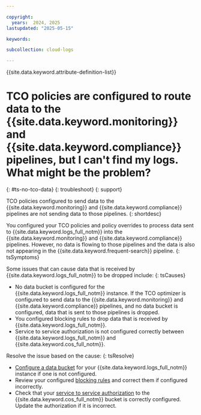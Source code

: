 ```yaml
---

copyright:
  years:  2024, 2025
lastupdated: "2025-05-15"

keywords:

subcollection: cloud-logs

---
```



{{site.data.keyword.attribute-definition-list}}

# TCO policies are configured to route data to the {{site.data.keyword.monitoring}} and {{site.data.keyword.compliance}} pipelines, but I can't find my logs. What might be the problem?
{: #ts-no-tco-data}
{: troubleshoot}
{: support}

TCO policies configured to send data to the {{site.data.keyword.monitoring}} and {{site.data.keyword.compliance}} pipelines are not sending data to those pipelines.
{: shortdesc}

You configured your TCO policies and policy overrides to process data sent to {{site.data.keyword.logs_full_notm}} into the {{site.data.keyword.monitoring}} and {{site.data.keyword.compliance}} pipelines. However, no data is flowing to those pipelines and the data is also not appearing in the {{site.data.keyword.frequent-search}} pipeline.
{: tsSymptoms}


Some issues that can cause data that is received by {{site.data.keyword.logs_full_notm}} to be dropped include:
{: tsCauses}

- No data bucket is configured for the {{site.data.keyword.logs_full_notm}} instance. If the TCO optimizer is configured to send data to the {{site.data.keyword.monitoring}} and {{site.data.keyword.compliance}} pipelines, and no data bucket is configured, data that is sent to those pipelines is dropped.
- You configured blocking rules to drop data that is received by {{site.data.keyword.logs_full_notm}}.
- Service to service authorization is not configured correctly between {{site.data.keyword.logs_full_notm}} and {{site.data.keyword.cos_full_notm}}.


Resolve the issue based on the cause:
{: tsResolve}

- [Configure a data bucket](/docs/cloud-logs?topic=cloud-logs-configure-data-bucket) for your {{site.data.keyword.logs_full_notm}} instance if one is not configured.
- Review your configured [blocking rules](/docs/cloud-logs?topic=cloud-logs-parse-block-rule&interface=ui) and correct them if configured incorrectly.
- Check that your [service to service authorization](/docs/cloud-logs?topic=cloud-logs-iam-service-auth-cos&interface=ui) to the {{site.data.keyword.cos_full_notm}} bucket is correctly configured. Update the authorization if it is incorrect.
